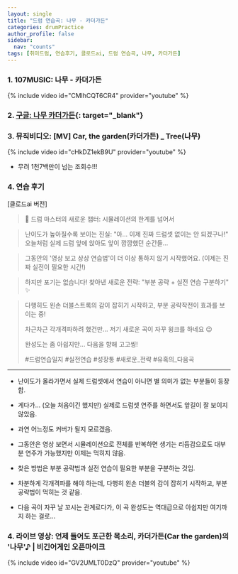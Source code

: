 ```yaml
---
layout: single
title: "드럼 연습곡: 나무 - 카더가든"
categories: drumPractice
author_profile: false
sidebar:
  nav: "counts"
tags: [취미드럼, 연습후기, 클로드ai, 드럼 연습곡, 나무, 카더가든]
---
```


### 1. 107MUSIC: 나무 - 카더가든

{% include video id="CMlhCQT6CR4" provider="youtube" %}


### 2. [구글: 나무 카더가든](https://www.google.com/search?q=%EB%82%98%EB%AC%B4+%EC%B9%B4%EB%8D%94%EA%B0%80%EB%93%A0&rlz=1C5GCEM_enKR1138KR1138&oq=%EB%82%98%EB%AC%B4+%EC%B9%B4%EB%8D%94%EA%B0%80%EB%93%A0&gs_lcrp=EgZjaHJvbWUyBggAEEUYOTIMCAEQABgUGIcCGIAEMgcIAhAAGIAEMgcIAxAAGIAEMgcIBBAAGIAEMgYIBRBFGD0yBggGEEUYPTIGCAcQRRg80gEIMjY0M2owajeoAgCwAgA&sourceid=chrome&ie=UTF-8){: target="_blank"}

### 3. 뮤직비디오: [MV] Car, the garden(카더가든) _ Tree(나무)

{% include video id="cHkDZ1ekB9U" provider="youtube" %}

- 무려 1천7백만이 넘는 조회수!!!

### 4. 연습 후기

[클로드ai 버전]
> 📝 드럼 마스터의 새로운 챕터: 시뮬레이션의 한계를 넘어서

> 난이도가 높아질수록 보이는 진실:
> "아... 이제 진짜 드럼셋 없이는 안 되겠구나!"
> 오늘처럼 실제 드럼 앞에 앉아도 앞이 깜깜했던 순간들...

> 그동안의 '영상 보고 상상 연습법'이 
> 더 이상 통하지 않기 시작했어요.
> (이제는 진짜 실전이 필요한 시간!)

> 하지만 포기는 없습니다!
> 찾아낸 새로운 전략: "부분 공략 + 실전 연습 구분하기" ✨

> 다행히도 왼손 더블스트록의 감이 잡히기 시작하고,
> 부분 공략작전이 효과를 보이는 중!
> 
> 차근차근 각개격파하려 했건만...
> 저기 새로운 곡이 자꾸 윙크를 하네요 😉
> 
> 완성도는 좀 아쉽지만... 다음을 향해 고고씽!
> 
> #드럼연습일지 #실전연습 #성장통 #새로운_전략 #유혹의_다음곡
> 
---

- 난이도가 올라가면서 실제 드럼셋에서 연습이 아니면 별 의미가 없는 부분들이 등장함.
- 게다가... (오늘 처음이긴 했지만) 실제로 드럼셋 연주를 하면서도 앞길이 잘 보이지 않았음.
- 과연 어느정도 커버가 될지 모르겠음.

- 그동안은 영상 보면서 시뮬레이션으로 전체를 반복하면 생기는 리듬감으로도 대부분 연주가 가능했지만 이제는 먹히지 않음.
- 찾은 방법은 부분 공략법과 실전 연습이 필요한 부분을 구분하는 것임.
- 차분하게 각개격파를 해야 하는데, 다행히 왼손 더블의 감이 잡히기 시작하고, 부분 공략법이 먹히는 것 같음.

- 다음 곡이 자꾸 날 꼬시는 관계로다가, 이 곡 완성도는 역대급으로 아쉽지만 여기까지 하는 걸로...


### 4. 라이브 영상: 언제 들어도 포근한 목소리, 카더가든(Car the garden)의 '나무'♪ | 비긴어게인 오픈마이크

{% include video id="GV2UMLT0DzQ" provider="youtube" %}

